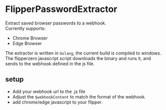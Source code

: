 # FlipperPasswordExtractor
Extract saved browser passwords to a webhook.<br/>
Currently supports:
- Chrome Browser
- Edge Browser
  
The extractor is written in `Golang`, the current build is compiled to windows. The 
flipperzero javascript script downloads the binary and runs it, and sends to the webhook defined in the js file.
## setup
- Add your webhook url to the .js file
- Adjust the `$webhookContent` to match the format of the webhook.
- add chrome/edge javascript to your flipper.